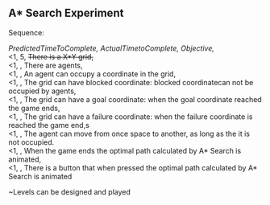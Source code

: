 ## A* Search Experiment

Sequence: 

_PredictedTimeToComplete, ActualTimetoComplete, Objective,_  
<1, 5, ~~There is a X*Y grid,~~  
<1, , There are agents,  
<1, , An agent can occupy  a coordinate in the grid,  
<1, , The grid can have blocked coordinate: blocked coordinatecan not be occupied by agents,  
<1, , The grid can have a goal coordinate: when the goal coordinate reached the game ends,  
<1, , The grid can have a failure coordinate: when the failure coordinate is reached the game end,s   
<1, , The agent can move from once space to another, as long as the it is not occupied.  
<1, , When the game ends the optimal path calculated by A* Search is animated,  
<1, , There is a button that when pressed the optimal path calculated by A* Search is animated

~Levels can be designed and played 
